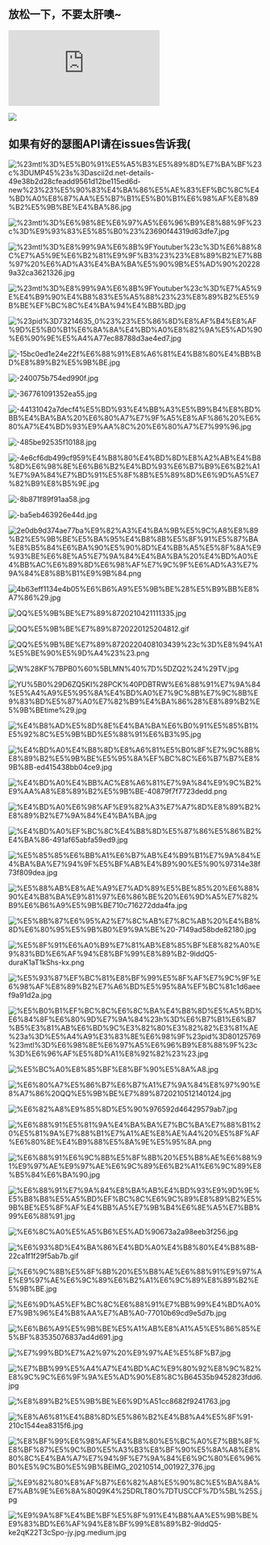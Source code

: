 ## 放松一下，不要太肝噢~

![](https://api.mtyqx.cn/api/random.php )

![](https://www.onexiaolaji.cn/RandomPicture/api)

## 如果有好的瑟图API请在issues告诉我(

![%23mtl%3D%E5%B0%91%E5%A5%B3%E5%89%8D%E7%BA%BF%23c%3DUMP45%23s%3Dascii2d.net-details-49e38b2d28cfeadd9561d12be115ed6d-new%23%23%E5%90%83%E4%BA%86%E5%AE%83%EF%BC%8C%E4%BD%A0%E8%87%AA%E5%B7%B1%E5%B0%B1%E6%98%AF%E8%89%B2%E5%9B%BE%E4%BA%86.jpg](https://raw.githubusercontent.com/IceTiki/picbed/main/RSO/%23mtl%3D%E5%B0%91%E5%A5%B3%E5%89%8D%E7%BA%BF%23c%3DUMP45%23s%3Dascii2d.net-details-49e38b2d28cfeadd9561d12be115ed6d-new%23%23%E5%90%83%E4%BA%86%E5%AE%83%EF%BC%8C%E4%BD%A0%E8%87%AA%E5%B7%B1%E5%B0%B1%E6%98%AF%E8%89%B2%E5%9B%BE%E4%BA%86.jpg)

![%23mtl%3D%E6%98%8E%E6%97%A5%E6%96%B9%E8%88%9F%23c%3D%E9%93%83%E5%85%B0%23%23690f44319d63dfe7.jpg](https://raw.githubusercontent.com/IceTiki/picbed/main/RSO/%23mtl%3D%E6%98%8E%E6%97%A5%E6%96%B9%E8%88%9F%23c%3D%E9%93%83%E5%85%B0%23%23690f44319d63dfe7.jpg)

![%23mtl%3D%E8%99%9A%E6%8B%9FYoutuber%23c%3D%E6%88%8C%E7%A5%9E%E6%B2%81%E9%9F%B3%23%23%E8%89%B2%E7%8B%97%20%E6%AD%A3%E4%BA%BA%E5%90%9B%E5%AD%90%202289a32ca3621326.jpg](https://raw.githubusercontent.com/IceTiki/picbed/main/RSO/%23mtl%3D%E8%99%9A%E6%8B%9FYoutuber%23c%3D%E6%88%8C%E7%A5%9E%E6%B2%81%E9%9F%B3%23%23%E8%89%B2%E7%8B%97%20%E6%AD%A3%E4%BA%BA%E5%90%9B%E5%AD%90%202289a32ca3621326.jpg)

![%23mtl%3D%E8%99%9A%E6%8B%9FYoutuber%23c%3D%E7%A5%9E%E4%B9%90%E4%B8%83%E5%A5%88%23%23%E8%89%B2%E5%9B%BE%EF%BC%8C%E4%BA%94%E4%BB%BD.jpg](https://raw.githubusercontent.com/IceTiki/picbed/main/RSO/%23mtl%3D%E8%99%9A%E6%8B%9FYoutuber%23c%3D%E7%A5%9E%E4%B9%90%E4%B8%83%E5%A5%88%23%23%E8%89%B2%E5%9B%BE%EF%BC%8C%E4%BA%94%E4%BB%BD.jpg)

![%23pid%3D73214635_0%23%23%E5%86%8D%E8%AF%B4%E8%AF%9D%E5%B0%B1%E6%8A%8A%E4%BD%A0%E8%82%9A%E5%AD%90%E6%90%9E%E5%A4%A77ec88788d3ae4ed7.jpg](https://raw.githubusercontent.com/IceTiki/picbed/main/RSO/%23pid%3D73214635_0%23%23%E5%86%8D%E8%AF%B4%E8%AF%9D%E5%B0%B1%E6%8A%8A%E4%BD%A0%E8%82%9A%E5%AD%90%E6%90%9E%E5%A4%A77ec88788d3ae4ed7.jpg)

![-15bc0ed1e24e22f%E6%88%91%E8%A6%81%E4%B8%80%E4%BB%BD%E8%89%B2%E5%9B%BE.jpg](https://raw.githubusercontent.com/IceTiki/picbed/main/RSO/-15bc0ed1e24e22f%E6%88%91%E8%A6%81%E4%B8%80%E4%BB%BD%E8%89%B2%E5%9B%BE.jpg)

![-240075b754ed990f.jpg](https://raw.githubusercontent.com/IceTiki/picbed/main/RSO/-240075b754ed990f.jpg)

![-367761091352ea55.jpg](https://raw.githubusercontent.com/IceTiki/picbed/main/RSO/-367761091352ea55.jpg)

![-44131042a7decf4%E5%BD%93%E4%BB%A3%E5%B9%B4%E8%BD%BB%E4%BA%BA%20%E6%80%A7%E7%9F%A5%E8%AF%86%20%E6%80%A7%E4%BD%93%E9%AA%8C%20%E6%80%A7%E7%99%96.jpg](https://raw.githubusercontent.com/IceTiki/picbed/main/RSO/-44131042a7decf4%E5%BD%93%E4%BB%A3%E5%B9%B4%E8%BD%BB%E4%BA%BA%20%E6%80%A7%E7%9F%A5%E8%AF%86%20%E6%80%A7%E4%BD%93%E9%AA%8C%20%E6%80%A7%E7%99%96.jpg)

![-485be92535f10188.jpg](https://raw.githubusercontent.com/IceTiki/picbed/main/RSO/-485be92535f10188.jpg)

![-4e6cf6db499cf959%E4%B8%80%E4%BD%8D%E8%A2%AB%E4%B8%8D%E6%98%8E%E6%B6%B2%E4%BD%93%E6%B7%B9%E6%B2%A1%E7%9A%84%E7%BD%91%E5%8F%8B%E5%89%8D%E6%9D%A5%E7%82%B9%E8%B5%9E.jpg](https://raw.githubusercontent.com/IceTiki/picbed/main/RSO/-4e6cf6db499cf959%E4%B8%80%E4%BD%8D%E8%A2%AB%E4%B8%8D%E6%98%8E%E6%B6%B2%E4%BD%93%E6%B7%B9%E6%B2%A1%E7%9A%84%E7%BD%91%E5%8F%8B%E5%89%8D%E6%9D%A5%E7%82%B9%E8%B5%9E.jpg)

![-8b871f89f91aa58.jpg](https://raw.githubusercontent.com/IceTiki/picbed/main/RSO/-8b871f89f91aa58.jpg)

![-ba5eb463926e44d.jpg](https://raw.githubusercontent.com/IceTiki/picbed/main/RSO/-ba5eb463926e44d.jpg)

![2e0db9d374ae77ba%E9%82%A3%E4%BA%9B%E5%9C%A8%E8%89%B2%E5%9B%BE%E5%BA%95%E4%B8%8B%E5%8F%91%E5%87%BA%E8%B5%84%E6%BA%90%E5%90%8D%E4%BB%A5%E5%8F%8A%E9%93%BE%E6%8E%A5%E7%9A%84%E4%BA%BA%20%E4%BD%A0%E4%BB%AC%E6%89%8D%E6%98%AF%E7%9C%9F%E6%AD%A3%E7%9A%84%E8%8B%B1%E9%9B%84.png](https://raw.githubusercontent.com/IceTiki/picbed/main/RSO/2e0db9d374ae77ba%E9%82%A3%E4%BA%9B%E5%9C%A8%E8%89%B2%E5%9B%BE%E5%BA%95%E4%B8%8B%E5%8F%91%E5%87%BA%E8%B5%84%E6%BA%90%E5%90%8D%E4%BB%A5%E5%8F%8A%E9%93%BE%E6%8E%A5%E7%9A%84%E4%BA%BA%20%E4%BD%A0%E4%BB%AC%E6%89%8D%E6%98%AF%E7%9C%9F%E6%AD%A3%E7%9A%84%E8%8B%B1%E9%9B%84.png)

![4b63eff1134e4b05%E6%B6%A9%E5%9B%BE%28%E5%B9%BB%E8%A7%86%29.jpg](https://raw.githubusercontent.com/IceTiki/picbed/main/RSO/4b63eff1134e4b05%E6%B6%A9%E5%9B%BE%28%E5%B9%BB%E8%A7%86%29.jpg) 

![QQ%E5%9B%BE%E7%89%8720210421111335.jpg](https://raw.githubusercontent.com/IceTiki/picbed/main/RSO/QQ%E5%9B%BE%E7%89%8720210421111335.jpg)

![QQ%E5%9B%BE%E7%89%8720220125204812.gif](https://raw.githubusercontent.com/IceTiki/picbed/main/RSO/QQ%E5%9B%BE%E7%89%8720220125204812.gif)

![QQ%E5%9B%BE%E7%89%8720220408103439%23c%3D%E8%94%A1%E5%BE%90%E5%9D%A4%23%23.png](https://raw.githubusercontent.com/IceTiki/picbed/main/RSO/QQ%E5%9B%BE%E7%89%8720220408103439%23c%3D%E8%94%A1%E5%BE%90%E5%9D%A4%23%23.png)

![W%28KF%7BPB0%60%5BLMN%40%7D%5DZQ2%24%29TV.jpg](https://raw.githubusercontent.com/IceTiki/picbed/main/RSO/W%28KF%7BPB0%60%5BLMN%40%7D%5DZQ2%24%29TV.jpg)

![YU%5B0%29D6ZQ5KI%28PCK%40PDBTRW%E6%88%91%E7%9A%84%E5%A4%A9%E5%95%8A%E4%BD%A0%E7%9C%8B%E7%9C%8B%E9%83%BD%E5%87%A0%E7%82%B9%E4%BA%86%28%E8%89%B2%E5%9B%BEtime%29.jpg](https://raw.githubusercontent.com/IceTiki/picbed/main/RSO/YU%5B0%29D6ZQ5KI%28PCK%40PDBTRW%E6%88%91%E7%9A%84%E5%A4%A9%E5%95%8A%E4%BD%A0%E7%9C%8B%E7%9C%8B%E9%83%BD%E5%87%A0%E7%82%B9%E4%BA%86%28%E8%89%B2%E5%9B%BEtime%29.jpg)

![%E4%B8%AD%E5%8D%8E%E4%BA%BA%E6%B0%91%E5%85%B1%E5%92%8C%E5%9B%BD%E5%88%91%E6%B3%95.jpg](https://raw.githubusercontent.com/IceTiki/picbed/main/RSO/%E4%B8%AD%E5%8D%8E%E4%BA%BA%E6%B0%91%E5%85%B1%E5%92%8C%E5%9B%BD%E5%88%91%E6%B3%95.jpg)

![%E4%BD%A0%E4%B8%8D%E8%A6%81%E5%B0%8F%E7%9C%8B%E8%89%B2%E5%9B%BE%E5%95%8A%EF%BC%8C%E6%B7%B7%E8%9B%8B-ed415438bb04ce9.jpg](https://raw.githubusercontent.com/IceTiki/picbed/main/RSO/%E4%BD%A0%E4%B8%8D%E8%A6%81%E5%B0%8F%E7%9C%8B%E8%89%B2%E5%9B%BE%E5%95%8A%EF%BC%8C%E6%B7%B7%E8%9B%8B-ed415438bb04ce9.jpg)

![%E4%BD%A0%E4%BB%AC%E8%A6%81%E7%9A%84%E9%9C%B2%E9%AA%A8%E8%89%B2%E5%9B%BE-40879f7f7723dedd.png](https://raw.githubusercontent.com/IceTiki/picbed/main/RSO/%E4%BD%A0%E4%BB%AC%E8%A6%81%E7%9A%84%E9%9C%B2%E9%AA%A8%E8%89%B2%E5%9B%BE-40879f7f7723dedd.png)

![%E4%BD%A0%E6%98%AF%E9%82%A3%E7%A7%8D%E8%89%B2%E8%89%B2%E7%9A%84%E4%BA%BA.jpg](https://raw.githubusercontent.com/IceTiki/picbed/main/RSO/%E4%BD%A0%E6%98%AF%E9%82%A3%E7%A7%8D%E8%89%B2%E8%89%B2%E7%9A%84%E4%BA%BA.jpg)

![%E4%BD%A0%EF%BC%8C%E4%B8%8D%E5%87%86%E5%86%B2%E4%BA%86-491af65abfa59ed9.jpg](https://raw.githubusercontent.com/IceTiki/picbed/main/RSO/%E4%BD%A0%EF%BC%8C%E4%B8%8D%E5%87%86%E5%86%B2%E4%BA%86-491af65abfa59ed9.jpg)

![%E5%85%85%E6%BB%A1%E6%B7%AB%E4%B9%B1%E7%9A%84%E4%BA%BA%E7%94%9F%E5%BF%AB%E4%B9%90%E5%90%97314e38f73f809dea.jpg](https://raw.githubusercontent.com/IceTiki/picbed/main/RSO/%E5%85%85%E6%BB%A1%E6%B7%AB%E4%B9%B1%E7%9A%84%E4%BA%BA%E7%94%9F%E5%BF%AB%E4%B9%90%E5%90%97314e38f73f809dea.jpg)

![%E5%88%AB%E8%AE%A9%E7%AD%89%E5%BE%85%20%E6%88%90%E4%B8%BA%E9%81%97%E6%86%BE%20%E6%9D%A5%E7%82%B9%E6%B6%A9%E5%9B%BE710c716272dda4fa.jpg](https://raw.githubusercontent.com/IceTiki/picbed/main/RSO/%E5%88%AB%E8%AE%A9%E7%AD%89%E5%BE%85%20%E6%88%90%E4%B8%BA%E9%81%97%E6%86%BE%20%E6%9D%A5%E7%82%B9%E6%B6%A9%E5%9B%BE710c716272dda4fa.jpg)

![%E5%8B%87%E6%95%A2%E7%8C%AB%E7%8C%AB%20%E4%B8%8D%E6%80%95%E5%9B%B0%E9%9A%BE%20-7149ad58bde82180.jpg](https://raw.githubusercontent.com/IceTiki/picbed/main/RSO/%E5%8B%87%E6%95%A2%E7%8C%AB%E7%8C%AB%20%E4%B8%8D%E6%80%95%E5%9B%B0%E9%9A%BE%20-7149ad58bde82180.jpg)

![%E5%8F%91%E6%A0%B9%E7%81%AB%E8%85%BF%E8%82%A0%E9%83%BD%E6%AF%94%E8%BF%99%E8%89%B2-9lddQ5-duraK1aT1kShs-kx.png](https://raw.githubusercontent.com/IceTiki/picbed/main/RSO/%E5%8F%91%E6%A0%B9%E7%81%AB%E8%85%BF%E8%82%A0%E9%83%BD%E6%AF%94%E8%BF%99%E8%89%B2-9lddQ5-duraK1aT1kShs-kx.png)

![%E5%93%87%EF%BC%81%E8%BF%99%E5%8F%AF%E7%9C%9F%E6%98%AF%E8%89%B2%E7%A6%BD%E5%95%8A%EF%BC%81c1d6aeef9a91d2a.jpg](https://raw.githubusercontent.com/IceTiki/picbed/main/RSO/%E5%93%87%EF%BC%81%E8%BF%99%E5%8F%AF%E7%9C%9F%E6%98%AF%E8%89%B2%E7%A6%BD%E5%95%8A%EF%BC%81c1d6aeef9a91d2a.jpg)

![%E5%B0%B1%EF%BC%8C%E6%8C%BA%E4%B8%8D%E5%A5%BD%E6%84%8F%E6%80%9D%E7%9A%84%23h%3D%E6%B7%B1%E6%B7%B5%E3%81%AB%E6%BD%9C%E3%82%80%E3%82%82%E3%81%AE%23a%3D%E5%A4%A9%E3%83%8E%E6%98%9F%23pid%3D80125769%23mtl%3D%E6%98%8E%E6%97%A5%E6%96%B9%E8%88%9F%23c%3D%E6%96%AF%E5%8D%A1%E8%92%82%23%23.jpg](https://raw.githubusercontent.com/IceTiki/picbed/main/RSO/%E5%B0%B1%EF%BC%8C%E6%8C%BA%E4%B8%8D%E5%A5%BD%E6%84%8F%E6%80%9D%E7%9A%84%23h%3D%E6%B7%B1%E6%B7%B5%E3%81%AB%E6%BD%9C%E3%82%80%E3%82%82%E3%81%AE%23a%3D%E5%A4%A9%E3%83%8E%E6%98%9F%23pid%3D80125769%23mtl%3D%E6%98%8E%E6%97%A5%E6%96%B9%E8%88%9F%23c%3D%E6%96%AF%E5%8D%A1%E8%92%82%23%23.jpg)

![%E5%BC%A0%E8%85%BF%E8%BF%90%E5%8A%A8.jpg](https://raw.githubusercontent.com/IceTiki/picbed/main/RSO/%E5%BC%A0%E8%85%BF%E8%BF%90%E5%8A%A8.jpg)

![%E6%80%A7%E5%86%B7%E6%B7%A1%E7%9A%84%E8%97%90%E8%A7%86%20QQ%E5%9B%BE%E7%89%8720210512140124.jpg](https://raw.githubusercontent.com/IceTiki/picbed/main/RSO/%E6%80%A7%E5%86%B7%E6%B7%A1%E7%9A%84%E8%97%90%E8%A7%86%20QQ%E5%9B%BE%E7%89%8720210512140124.jpg)

![%E6%82%A8%E9%85%8D%E5%90%976592d46429579ab7.jpg](https://raw.githubusercontent.com/IceTiki/picbed/main/RSO/%E6%82%A8%E9%85%8D%E5%90%976592d46429579ab7.jpg)

![%E6%88%91%E5%81%9A%E4%BA%BA%E7%BC%BA%E7%88%B1%20%E5%81%9A%E7%88%B1%E7%A1%AE%E8%AE%A4%20%E5%8F%AF%E6%80%8E%E4%B9%88%E5%8A%9E%E5%95%8A.png](https://raw.githubusercontent.com/IceTiki/picbed/main/RSO/%E6%88%91%E5%81%9A%E4%BA%BA%E7%BC%BA%E7%88%B1%20%E5%81%9A%E7%88%B1%E7%A1%AE%E8%AE%A4%20%E5%8F%AF%E6%80%8E%E4%B9%88%E5%8A%9E%E5%95%8A.png)

![%E6%88%91%E6%9C%8B%E5%8F%8B%20%E5%B8%AE%E6%88%91%E9%97%AE%E9%97%AE%E6%9C%89%E6%B2%A1%E6%9C%89%E8%B5%84%E6%BA%90.jpg](https://raw.githubusercontent.com/IceTiki/picbed/main/RSO/%E6%88%91%E6%9C%8B%E5%8F%8B%20%E5%B8%AE%E6%88%91%E9%97%AE%E9%97%AE%E6%9C%89%E6%B2%A1%E6%9C%89%E8%B5%84%E6%BA%90.jpg)

![%E6%88%91%E7%9A%84%E8%BA%AB%E4%BD%93%E9%9D%9E%E5%B8%B8%E5%A5%BD%EF%BC%8C%E6%9C%89%E8%89%B2%E5%9B%BE%E5%8F%AF%E4%BB%A5%E7%9B%B4%E6%8E%A5%E7%BB%99%E6%88%91.jpg](https://raw.githubusercontent.com/IceTiki/picbed/main/RSO/%E6%88%91%E7%9A%84%E8%BA%AB%E4%BD%93%E9%9D%9E%E5%B8%B8%E5%A5%BD%EF%BC%8C%E6%9C%89%E8%89%B2%E5%9B%BE%E5%8F%AF%E4%BB%A5%E7%9B%B4%E6%8E%A5%E7%BB%99%E6%88%91.jpg)

![%E6%8C%A0%E5%A5%B6%E5%AD%90673a2a98eeb3f256.jpg](https://raw.githubusercontent.com/IceTiki/picbed/main/RSO/%E6%8C%A0%E5%A5%B6%E5%AD%90673a2a98eeb3f256.jpg)

![%E6%93%8D%E4%BA%86%E4%BD%A0%E4%B8%80%E4%B8%8B-22ca1f1f29f5ab7b.gif](https://raw.githubusercontent.com/IceTiki/picbed/main/RSO/%E6%93%8D%E4%BA%86%E4%BD%A0%E4%B8%80%E4%B8%8B-22ca1f1f29f5ab7b.gif)

![%E6%9C%8B%E5%8F%8B%20%E5%B8%AE%E6%88%91%E9%97%AE%E9%97%AE%E6%9C%89%E6%B2%A1%E6%9C%89%E8%89%B2%E5%9B%BE.jpg](https://raw.githubusercontent.com/IceTiki/picbed/main/RSO/%E6%9C%8B%E5%8F%8B%20%E5%B8%AE%E6%88%91%E9%97%AE%E9%97%AE%E6%9C%89%E6%B2%A1%E6%9C%89%E8%89%B2%E5%9B%BE.jpg)

![%E6%9D%A5%EF%BC%8C%E6%88%91%E7%BB%99%E4%BD%A0%E7%9B%96%E4%B8%AA%E7%AB%A0-77010b69cd9e5d7b.jpg](https://raw.githubusercontent.com/IceTiki/picbed/main/RSO/%E6%9D%A5%EF%BC%8C%E6%88%91%E7%BB%99%E4%BD%A0%E7%9B%96%E4%B8%AA%E7%AB%A0-77010b69cd9e5d7b.jpg)

![%E6%B6%A9%E5%9B%BE%E5%A1%AB%E8%A1%A5%E5%86%85%E5%BF%83535076837ad4d691.jpg](https://raw.githubusercontent.com/IceTiki/picbed/main/RSO/%E6%B6%A9%E5%9B%BE%E5%A1%AB%E8%A1%A5%E5%86%85%E5%BF%83535076837ad4d691.jpg)

![%E7%99%BD%E7%A2%97%20%E9%97%AE%E5%8F%B7.jpg](https://raw.githubusercontent.com/IceTiki/picbed/main/RSO/%E7%99%BD%E7%A2%97%20%E9%97%AE%E5%8F%B7.jpg)

![%E7%BB%99%E5%A4%A7%E4%BD%AC%E9%80%92%E8%9C%82%E8%9C%9C%E6%9F%9A%E5%AD%90%E8%8C%B64535b9452823fdd6.jpg](https://raw.githubusercontent.com/IceTiki/picbed/main/RSO/%E7%BB%99%E5%A4%A7%E4%BD%AC%E9%80%92%E8%9C%82%E8%9C%9C%E6%9F%9A%E5%AD%90%E8%8C%B64535b9452823fdd6.jpg)

![%E8%89%B2%E5%9B%BE%E6%9D%A51cc8682f9241763.jpg](https://raw.githubusercontent.com/IceTiki/picbed/main/RSO/%E8%89%B2%E5%9B%BE%E6%9D%A51cc8682f9241763.jpg)

![%E8%A6%81%E4%B8%8D%E5%86%B2%E4%B8%A4%E5%8F%91-210c1544ea8315f6.jpg](https://raw.githubusercontent.com/IceTiki/picbed/main/RSO/%E8%A6%81%E4%B8%8D%E5%86%B2%E4%B8%A4%E5%8F%91-210c1544ea8315f6.jpg)

![%E8%BF%99%E6%98%AF%E4%B8%80%E5%BC%A0%E7%BB%8F%E8%BF%87%E5%9C%B0%E5%A3%B3%E8%BF%90%E5%8A%A8%E8%80%8C%E4%BA%A7%E7%94%9F%E7%9A%84%E6%9C%80%E6%96%B0%E5%9C%B0%E5%9B%BEIMG_20210514_001927_376.jpg](https://raw.githubusercontent.com/IceTiki/picbed/main/RSO/%E8%BF%99%E6%98%AF%E4%B8%80%E5%BC%A0%E7%BB%8F%E8%BF%87%E5%9C%B0%E5%A3%B3%E8%BF%90%E5%8A%A8%E8%80%8C%E4%BA%A7%E7%94%9F%E7%9A%84%E6%9C%80%E6%96%B0%E5%9C%B0%E5%9B%BEIMG_20210514_001927_376.jpg)

![%E9%82%80%E8%AF%B7%E6%82%A8%E5%90%8C%E5%BA%8A%E7%AB%9E%E6%8A%80Q9K4%25DRLT8O%7DTUSCCF%7D%5BL%25S.jpg](https://raw.githubusercontent.com/IceTiki/picbed/main/RSO/%E9%82%80%E8%AF%B7%E6%82%A8%E5%90%8C%E5%BA%8A%E7%AB%9E%E6%8A%80Q9K4%25DRLT8O%7DTUSCCF%7D%5BL%25S.jpg)

![%E9%9A%8F%E4%BE%BF%E5%8F%91%E4%B8%AA%E5%9B%BE%E9%83%BD%E6%AF%94%E8%BF%99%E8%89%B2-9lddQ5-ke2qK22T3cSpo-jy.jpg.medium.jpg](https://raw.githubusercontent.com/IceTiki/picbed/main/RSO/%E9%9A%8F%E4%BE%BF%E5%8F%91%E4%B8%AA%E5%9B%BE%E9%83%BD%E6%AF%94%E8%BF%99%E8%89%B2-9lddQ5-ke2qK22T3cSpo-jy.jpg.medium.jpg)